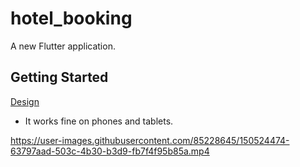 # hotel_booking

A new Flutter application.

## Getting Started
[Design](https://uigarage.net/ui-kit/hotelify-hotel-booking-app-for-figma/)

- It works fine on phones and tablets.


https://user-images.githubusercontent.com/85228645/150524474-63797aad-503c-4b30-b3d9-fb7f4f95b85a.mp4

